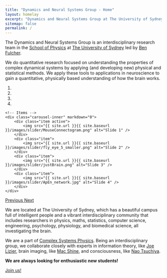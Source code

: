 ```yaml
---
title: "Dynamics and Neural Systems Group - Home"
layout: homelay
excerpt: "Dynamics and Neural Systems Group at The University of Sydney."
sitemap: false
permalink: /
---
```


The Dynamics and Neural Systems Group is an interdisciplinary research team in the [School of Physics](http://sydney.edu.au/science/physics/) at [The University of Sydney](http://sydney.edu.au/) led by [Ben Fulcher](http://www.benfulcher.com).

We do quantitative research focused on understanding the properties of complex dynamical systems by applying (and developing new) physical and statistical methods.
We apply these tools to applications in neuroscience to gain a quantitative, physically based understanding of how the brain works.

<div markdown="0" id="carousel" class="carousel slide" data-ride="carousel" data-interval="5000" data-pause="hover" >
    <!-- Menu -->
    <ol class="carousel-indicators">
        <li data-target="#carousel" data-slide-to="0" class="active"></li>
        <li data-target="#carousel" data-slide-to="1"></li>
        <li data-target="#carousel" data-slide-to="2"></li>
        <li data-target="#carousel" data-slide-to="3"></li>
    </ol>

    <!-- Items -->
    <div class="carousel-inner" markdown="0">
        <div class="item active">
            <img src="{{ site.url }}{{ site.baseurl }}/images/slider/MouseConnectogram.png" alt="Slide 1" />
        </div>
        <div class="item">
            <img src="{{ site.url }}{{ site.baseurl }}/images/slider/fly_eye_5_smaller.png" alt="Slide 2" />
        </div>
        <div class="item">
            <img src="{{ site.url }}{{ site.baseurl }}/images/slider/justBrain.png" alt="Slide 3" />
        </div>
        <div class="item">
            <img src="{{ site.url }}{{ site.baseurl }}/images/slider/ApEn_network.jpg" alt="Slide 4" />
        </div>
    </div>
  <a class="left carousel-control" href="#carousel" role="button" data-slide="prev">
    <span class="glyphicon glyphicon-chevron-left" aria-hidden="true"></span>
    <span class="sr-only">Previous</span>
  </a>
  <a class="right carousel-control" href="#carousel" role="button" data-slide="next">
    <span class="glyphicon glyphicon-chevron-right" aria-hidden="true"></span>
    <span class="sr-only">Next</span>
  </a>
</div>

We are located at The University of Sydney, which has a beautiful campus full of intelligent people and a vibrant interdisciplinary community that includes researchers in physics, maths, statistics, computer science, engineering, psychology, physiology, and biomedical science, all investigating the brain.

We are a part of [Complex Systems Physics](https://www.sydney.edu.au/science/our-research/research-areas/physics/complex-systems.html).
Being an interdisciplinary group, we collaborate closely with experts in information theory, like [Joe Lizier](https://lizier.me/joseph/), brain imaging, like [Mac Shine](https://macshine.github.io/), and consciousness, like [Nao Tsuchiya](https://users.monash.edu.au/~naotsugt/Tsuchiya_Labs_Homepage/HOME.html).

**We are always looking for enthusiastic new students!**

<a href="{{ site.url }}{{ site.baseurl }}/join" class="btn btn-lg btn-info" role="button">Join us!</a>


<!-- <figure class="fourth">
  <img src="{{ site.url }}{{ site.baseurl }}/images/logopic/Logo_Leiden.jpg" style="width: 210px">
  <img src="{{ site.url }}{{ site.baseurl }}/images/logopic/Logo_Nanofront.jpg" style="width: 110px">
  <img src="{{ site.url }}{{ site.baseurl }}/images/logopic/Logo_NWO.jpg" style="width: 120px">
  <img src="{{ site.url }}{{ site.baseurl }}/images/logopic/Logo_ERC.jpg" style="width: 110px">
</figure> -->
